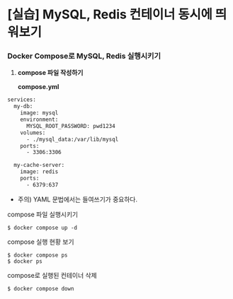 # [실습] MySQL, Redis 컨테이너 동시에 띄워보기



### Docker Compose로 MySQL, Redis 실행시키기

1. **compose 파일 작성하기**

   **compose.yml**

```bash
services:
  my-db:
    image: mysql
    environment:
      MYSQL_ROOT_PASSWORD: pwd1234
    volumes:
      - ./mysql_data:/var/lib/mysql
    ports:
      - 3306:3306

  my-cache-server:
    image: redis
    ports:
      - 6379:637
```

- 주의) YAML 문법에서는 들여쓰기가 중요하다. 



compose 파일 실행시키기

```
$ docker compose up -d
```



compose 실행 현황 보기

```
$ docker compose ps
$ docker ps
```



compose로 실행된 컨테이너 삭제

```
$ docker compose down
```

